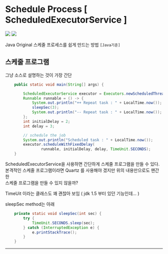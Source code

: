 # Schedule Process [ ScheduledExecutorService ]
![](https://img.shields.io/badge/Java-1.8%20version-brightgreen) ![](https://img.shields.io/badge/ConuntDownLatch-java.util.concurrent-orange)

  Java Original 스케줄 프로세스를 쉽게 만드는 방법 ` [Java기준] `

## 스케줄 프로그램

그냥 소스로 설명하는 것이 가장 간단

``` java
    public static void main(String[] args) {

        ScheduledExecutorService executor = Executors.newScheduledThreadPool(2);
        Runnable runnable = () -> {
            System.out.println("++ Repeat task : " + LocalTime.now());
            sleepSec(3);
            System.out.println("-- Repeat task : " + LocalTime.now());
        };
        int initialDelay = 2;
        int delay = 3;

        // schedule the job
        System.out.println("Scheduled task : " + LocalTime.now());
        executor.scheduleWithFixedDelay(
                runnable, initialDelay, delay, TimeUnit.SECONDS);
    }
```

ScheduledExecutorService을 사용하면 간단하게 스케줄 프로그램을 만들 수 있다.  
본격적인 스케줄 프로그램이라면 Quartz 를 사용해야 겠지만 위의 내용만으로도 왠간한  
스케줄 프로그램을 만들 수 있지 않을까?

TimeUit 이라는 클래스도 꽤 괜찮아 보임 ( jdk 1.5 부터 있던 기능인데... )

sleepSec method는 아래
```java
    private static void sleepSec(int sec) {
        try {
            TimeUnit.SECONDS.sleep(sec);
        } catch (InterruptedException e) {
            e.printStackTrace();
        }
    }
```


---

